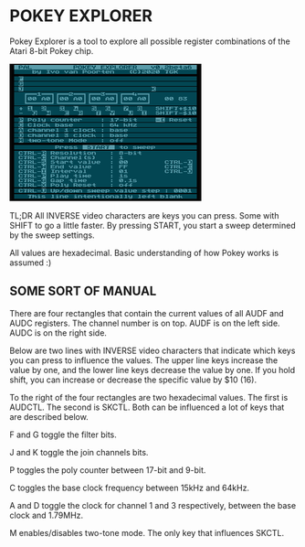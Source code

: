 POKEY EXPLORER
==============

Pokey Explorer is a tool to explore all possible register combinations of the Atari 8-bit Pokey chip.

![Default Screen](default-screen.png)

TL;DR All INVERSE video characters are keys you can press. Some with SHIFT to go a little faster. By pressing START, you start a sweep determined by the sweep settings.


All values are hexadecimal. Basic understanding of how Pokey works is assumed :)


SOME SORT OF MANUAL
-------------------

There are four rectangles that contain the current values of all AUDF and AUDC registers. The channel number is on top. AUDF is on the left side. AUDC is on the right side.

Below are two lines with INVERSE video characters that indicate which keys you can press to influence the values. The upper line keys increase the value by one, and the lower line keys decrease the value by one. If you hold shift, you can increase or decrease the specific value by $10 (16).

To the right of the four rectangles are two hexadecimal values. The first is AUDCTL. The second is SKCTL. Both can be influenced a lot of keys that are described below.

F and G toggle the filter bits.

J and K toggle the join channels bits.

P toggles the poly counter between 17-bit and 9-bit.

C toggles the base clock frequency between 15kHz and 64kHz.

A and D toggle the clock for channel 1 and 3 respectively, between the base clock and 1.79MHz.

M enables/disables two-tone mode. The only key that influences SKCTL.
